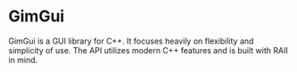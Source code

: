 # GimGui

GimGui is a GUI library for C++. It focuses heavily on flexibility and simplicity of use. The API utilizes modern C++ features and is built with RAII in mind.



